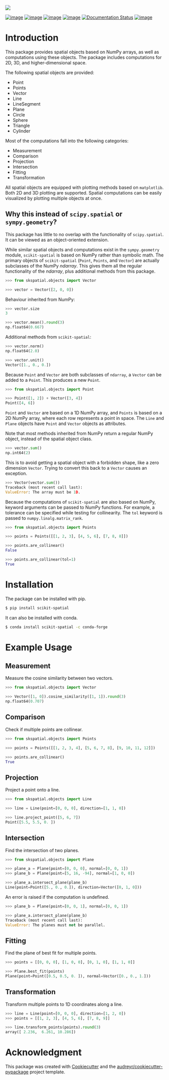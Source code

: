 ![](images/logo.svg)

[![image](https://img.shields.io/pypi/v/scikit-spatial.svg)](https://pypi.python.org/pypi/scikit-spatial)
[![image](https://anaconda.org/conda-forge/scikit-spatial/badges/version.svg)](https://anaconda.org/conda-forge/scikit-spatial)
[![image](https://img.shields.io/pypi/pyversions/scikit-spatial.svg)](https://pypi.python.org/pypi/scikit-spatial)
[![image](https://github.com/ajhynes7/scikit-spatial/actions/workflows/main.yml/badge.svg)](https://github.com/ajhynes7/scikit-spatial/actions/workflows/main.yml)
[![Documentation Status](https://readthedocs.org/projects/scikit-spatial/badge/?version=latest)](https://scikit-spatial.readthedocs.io/en/latest/?badge=latest)
[![image](https://codecov.io/gh/ajhynes7/scikit-spatial/branch/master/graph/badge.svg)](https://codecov.io/gh/ajhynes7/scikit-spatial)

# Introduction

This package provides spatial objects based on NumPy arrays, as well as
computations using these objects. The package includes computations for
2D, 3D, and higher-dimensional space.

The following spatial objects are provided:

- Point
- Points
- Vector
- Line
- LineSegment
- Plane
- Circle
- Sphere
- Triangle
- Cylinder

Most of the computations fall into the following categories:

- Measurement
- Comparison
- Projection
- Intersection
- Fitting
- Transformation

All spatial objects are equipped with plotting methods based on
`matplotlib`. Both 2D and 3D plotting are supported. Spatial
computations can be easily visualized by plotting multiple objects at
once.

## Why this instead of `scipy.spatial` or `sympy.geometry`?

This package has little to no overlap with the functionality of
`scipy.spatial`. It can be viewed as an object-oriented extension.

While similar spatial objects and computations exist in the
`sympy.geometry` module, `scikit-spatial` is based on NumPy rather than
symbolic math. The primary objects of `scikit-spatial` (`Point`,
`Points`, and `Vector`) are actually subclasses of the NumPy _ndarray_.
This gives them all the regular functionality of the _ndarray_, plus
additional methods from this package.

```py
>>> from skspatial.objects import Vector

>>> vector = Vector([2, 0, 0])

```

Behaviour inherited from NumPy:

```py
>>> vector.size
3

>>> vector.mean().round(3)
np.float64(0.667)

```

Additional methods from `scikit-spatial`:

```py
>>> vector.norm()
np.float64(2.0)

>>> vector.unit()
Vector([1., 0., 0.])

```

Because `Point` and `Vector` are both subclasses of `ndarray`, a `Vector` can be added to a `Point`. This produces a new `Point`.

```py
>>> from skspatial.objects import Point

>>> Point([1, 2]) + Vector([3, 4])
Point([4, 6])

```

`Point` and `Vector` are based on a 1D NumPy array, and `Points` is
based on a 2D NumPy array, where each row represents a point in space.
The `Line` and `Plane` objects have `Point` and `Vector` objects as
attributes.

Note that most methods inherited from NumPy return a regular NumPy object,
instead of the spatial object class.

```py
>>> vector.sum()
np.int64(2)

```

This is to avoid getting a spatial object with a forbidden shape, like a
zero dimension `Vector`. Trying to convert this back to a `Vector`
causes an exception.

```py
>>> Vector(vector.sum())
Traceback (most recent call last):
ValueError: The array must be 1D.

```

Because the computations of `scikit-spatial` are also based on NumPy,
keyword arguments can be passed to NumPy functions. For example, a
tolerance can be specified while testing for collinearity. The `tol`
keyword is passed to `numpy.linalg.matrix_rank`.

```py
>>> from skspatial.objects import Points

>>> points = Points([[1, 2, 3], [4, 5, 6], [7, 8, 8]])

>>> points.are_collinear()
False

>>> points.are_collinear(tol=1)
True

```

# Installation

The package can be installed with pip.

```bash
$ pip install scikit-spatial

```

It can also be installed with conda.

```bash
$ conda install scikit-spatial -c conda-forge

```

# Example Usage

## Measurement

Measure the cosine similarity between two vectors.

```py
>>> from skspatial.objects import Vector

>>> Vector([1, 0]).cosine_similarity([1, 1]).round(3)
np.float64(0.707)

```

## Comparison

Check if multiple points are collinear.

```py
>>> from skspatial.objects import Points

>>> points = Points([[1, 2, 3, 4], [5, 6, 7, 8], [9, 10, 11, 12]])

>>> points.are_collinear()
True

```

## Projection

Project a point onto a line.

```py
>>> from skspatial.objects import Line

>>> line = Line(point=[0, 0, 0], direction=[1, 1, 0])

>>> line.project_point([5, 6, 7])
Point([5.5, 5.5, 0. ])

```

## Intersection

Find the intersection of two planes.

```py
>>> from skspatial.objects import Plane

>>> plane_a = Plane(point=[0, 0, 0], normal=[0, 0, 1])
>>> plane_b = Plane(point=[5, 16, -94], normal=[1, 0, 0])

>>> plane_a.intersect_plane(plane_b)
Line(point=Point([5., 0., 0.]), direction=Vector([0, 1, 0]))

```

An error is raised if the computation is undefined.

```py
>>> plane_b = Plane(point=[0, 0, 1], normal=[0, 0, 1])

>>> plane_a.intersect_plane(plane_b)
Traceback (most recent call last):
ValueError: The planes must not be parallel.

```

## Fitting

Find the plane of best fit for multiple points.

```py
>>> points = [[0, 0, 0], [1, 0, 0], [0, 1, 0], [1, 1, 0]]

>>> Plane.best_fit(points)
Plane(point=Point([0.5, 0.5, 0. ]), normal=Vector([0., 0., 1.]))

```

## Transformation

Transform multiple points to 1D coordinates along a line.

```py
>>> line = Line(point=[0, 0, 0], direction=[1, 2, 0])
>>> points = [[1, 2, 3], [4, 5, 6], [7, 8, 9]]

>>> line.transform_points(points).round(3)
array([ 2.236,  6.261, 10.286])

```

# Acknowledgment

This package was created with [Cookiecutter](https://github.com/audreyr/cookiecutter) and the [audreyr/cookiecutter-pypackage](https://github.com/audreyr/cookiecutter-pypackage) project template.
